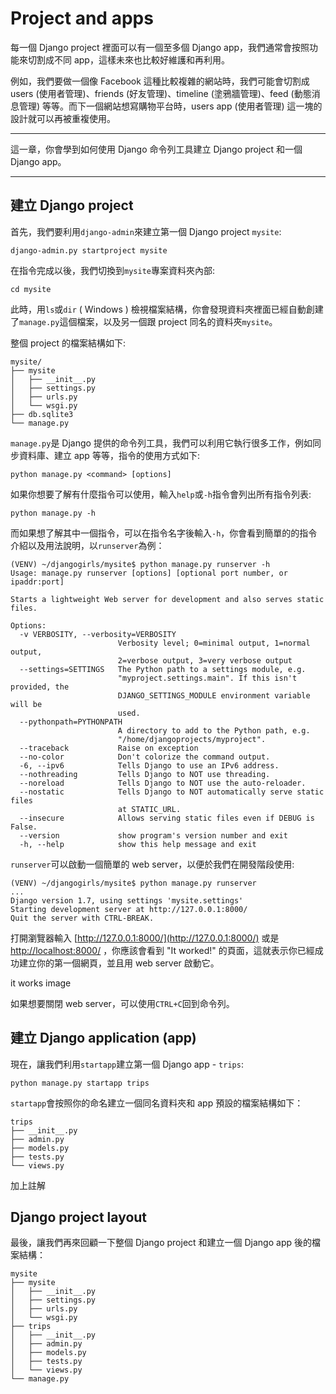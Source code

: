# Project and apps

每一個 Django project 裡面可以有一個至多個 Django app，我們通常會按照功能來切割成不同 app，這樣未來也比較好維護和再利用。

例如，我們要做一個像 Facebook 這種比較複雜的網站時，我們可能會切割成 users (使用者管理)、friends (好友管理)、timeline (塗鴉牆管理)、feed (動態消息管理) 等等。而下一個網站想寫購物平台時，users app (使用者管理) 這一塊的設計就可以再被重複使用。

---

這一章，你會學到如何使用 Django 命令列工具建立 Django project 和一個 Django app。

---

## 建立 Django project

首先，我們要利用`django-admin`來建立第一個 Django project `mysite`:
```
django-admin.py startproject mysite
```

在指令完成以後，我們切換到`mysite`專案資料夾內部:
```
cd mysite
```
此時，用`ls`或`dir` ( Windows ) 檢視檔案結構，你會發現資料夾裡面已經自動創建了`manage.py`這個檔案，以及另一個跟 project 同名的資料夾`mysite`。

整個 project 的檔案結構如下:

```
mysite/
├── mysite
│   ├── __init__.py
│   ├── settings.py
│   ├── urls.py
│   └── wsgi.py
├── db.sqlite3
└── manage.py
```

`manage.py`是 Django 提供的命令列工具，我們可以利用它執行很多工作，例如同步資料庫、建立 app 等等，指令的使用方式如下:
```
python manage.py <command> [options]
```
如果你想要了解有什麼指令可以使用，輸入`help`或`-h`指令會列出所有指令列表:
```
python manage.py -h
```
而如果想了解其中一個指令，可以在指令名字後輸入`-h`，你會看到簡單的的指令介紹以及用法說明，以`runserver`為例：
```
(VENV) ~/djangogirls/mysite$ python manage.py runserver -h
Usage: manage.py runserver [options] [optional port number, or ipaddr:port]

Starts a lightweight Web server for development and also serves static files.

Options:
  -v VERBOSITY, --verbosity=VERBOSITY
                        Verbosity level; 0=minimal output, 1=normal output,
                        2=verbose output, 3=very verbose output
  --settings=SETTINGS   The Python path to a settings module, e.g.
                        "myproject.settings.main". If this isn't provided, the
                        DJANGO_SETTINGS_MODULE environment variable will be
                        used.
  --pythonpath=PYTHONPATH
                        A directory to add to the Python path, e.g.
                        "/home/djangoprojects/myproject".
  --traceback           Raise on exception
  --no-color            Don't colorize the command output.
  -6, --ipv6            Tells Django to use an IPv6 address.
  --nothreading         Tells Django to NOT use threading.
  --noreload            Tells Django to NOT use the auto-reloader.
  --nostatic            Tells Django to NOT automatically serve static files
                        at STATIC_URL.
  --insecure            Allows serving static files even if DEBUG is False.
  --version             show program's version number and exit
  -h, --help            show this help message and exit

```
`runserver`可以啟動一個簡單的 web server，以便於我們在開發階段使用:
```
(VENV) ~/djangogirls/mysite$ python manage.py runserver
...
Django version 1.7, using settings 'mysite.settings'
Starting development server at http://127.0.0.1:8000/
Quit the server with CTRL-BREAK.
```
打開瀏覽器輸入 [http://127.0.0.1:8000/](http://127.0.0.1:8000/) 或是 [http://localhost:8000/](http://localhost:8000/) ，你應該會看到 "It worked!" 的頁面，這就表示你已經成功建立你的第一個網頁，並且用 web server 啟動它。

it works image

如果想要關閉 web server，可以使用`CTRL+C`回到命令列。

## 建立 Django application (app)

現在，讓我們利用`startapp`建立第一個 Django app - `trips`:
```
python manage.py startapp trips
```
`startapp`會按照你的命名建立一個同名資料夾和 app 預設的檔案結構如下：
```
trips
├── __init__.py
├── admin.py
├── models.py
├── tests.py
└── views.py

```
加上註解

## Django project layout

最後，讓我們再來回顧一下整個 Django project 和建立一個 Django app 後的檔案結構：

```
mysite
├── mysite
│   ├── __init__.py
│   ├── settings.py
│   ├── urls.py
│   └── wsgi.py
├── trips
│   ├── __init__.py
│   ├── admin.py
│   ├── models.py
│   ├── tests.py
│   └── views.py
└── manage.py
```
